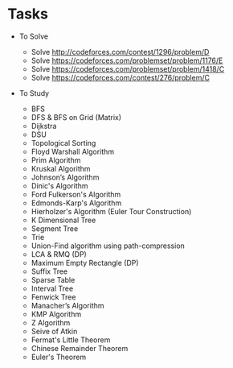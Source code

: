 # Tasks
  + To Solve
    - Solve http://codeforces.com/contest/1296/problem/D
    - Solve https://codeforces.com/problemset/problem/1176/E
    - Solve https://codeforces.com/problemset/problem/1418/C
    - Solve https://codeforces.com/contest/276/problem/C

  + To Study
    - BFS
    - DFS & BFS on Grid (Matrix)
    - Dijkstra
    - DSU
    - Topological Sorting
    - Floyd Warshall Algorithm
    - Prim Algorithm
    - Kruskal Algorithm
    - Johnson’s Algorithm
    - Dinic's Algorithm
    - Ford Fulkerson's Algorithm
    - Edmonds-Karp's Algorithm
    - Hierholzer's Algorithm (Euler Tour Construction)
    - K Dimensional Tree
    - Segment Tree
    - Trie
    - Union-Find algorithm using path-compression
    - LCA & RMQ (DP)
    - Maximum Empty Rectangle (DP)
    - Suffix Tree
    - Sparse Table
    - Interval Tree
    - Fenwick Tree
    - Manacher’s Algorithm
    - KMP Algorithm
    - Z Algorithm
    - Seive of Atkin
    - Fermat's Little Theorem
    - Chinese Remainder Theorem
    - Euler's Theorem
